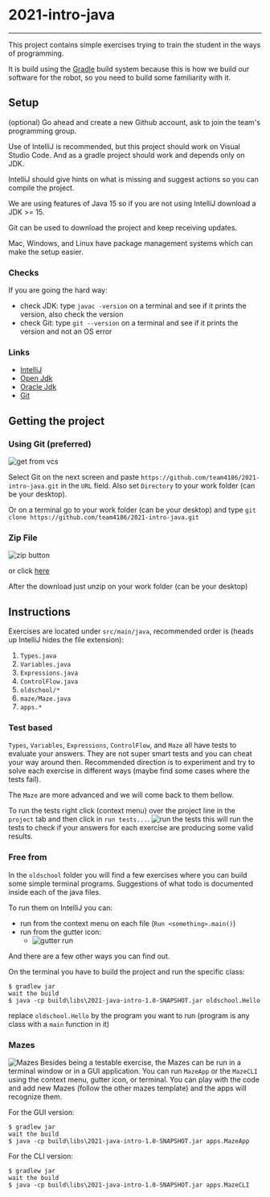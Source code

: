 # 2021-intro-java

---

This project contains simple exercises trying to train the student in the ways of programming.

It is build using the [Gradle](https://gradle.org/) build system because this is how we build our software for the robot,
so you need to build some familiarity with it.

## Setup

(optional) Go ahead and create a new Github account, ask to join the team's programming group.

Use of IntelliJ is recommended, but this project should work on Visual Studio Code.
And as a gradle project should work and depends only on JDK.

IntelliJ should give hints on what is missing and suggest actions so you can compile the project. 

We are using features of Java 15 so if you are not using IntelliJ download a JDK >= 15.

Git can be used to download the project and keep receiving updates.

Mac, Windows, and Linux have package management systems which can make the setup easier.

### Checks
If you are going the hard way:
* check JDK: type `javac -version` on a terminal and see if it prints the version, also check the version
* check Git: type `git --version` on a terminal and see if it prints the version and not an OS error

### Links
* [IntelliJ](https://www.jetbrains.com/idea/download)
* [Open Jdk](https://openjdk.java.net/projects/jdk/)
* [Oracle Jdk](https://www.oracle.com/java/technologies/downloads/)
* [Git](https://git-scm.com/)

## Getting the project
### Using Git (preferred)
![get from vcs](docs/get-from-vcs.png)

Select Git on the next screen and paste `https://github.com/team4186/2021-intro-java.git` in the `URL` field.
Also set `Directory` to your work folder (can be your desktop).

Or on a terminal go to your work folder (can be your desktop) and type `git clone https://github.com/team4186/2021-intro-java.git`

### Zip File 
![zip button](docs/download.jpg)

or click [here](https://github.com/team4186/2021-intro-java/archive/refs/heads/main.zip)

After the download just unzip on your work folder (can be your desktop)

## Instructions
Exercises are located under `src/main/java`, recommended order is (heads up IntelliJ hides the file extension):
1. `Types.java`
2. `Variables.java` 
3. `Expressions.java`
4. `ControlFlow.java`
5. `oldschool/*`
6. `maze/Maze.java`
7. `apps.*`

### Test based
`Types`, `Variables`, `Expressions`, `ControlFlow`, and `Maze` all have tests to evaluate your answers. They are not super smart tests and you can cheat your way around then. Recommended direction is to experiment and try to solve each exercise in different ways (maybe find some cases where the tests fail).

The `Maze` are more advanced and we will come back to them bellow.

To run the tests right click (context menu) over the project line in the `project` tab and then click in `run tests...`.
![run the tests](docs/run-tests.png)
this will run the tests to check if your answers for each exercise are producing some valid results.

### Free from
In the `oldschool` folder you will find a few exercises where you can build some simple terminal programs. Suggestions of what todo is documented inside each of the java files.

To run them on IntelliJ you can:
* run from the context menu on each file (`Run <something>.main()`)
* run from the gutter icon:
  * ![gutter run](docs/gutter-run.png)
  
And there are a few other ways you can find out.

On the terminal you have to build the project and run the specific class:
```
$ gradlew jar
wait the build
$ java -cp build\libs\2021-java-intro-1.0-SNAPSHOT.jar oldschool.Hello
```
replace `oldschool.Hello` by the program you want to run (program is any class with a `main` function in it)

### Mazes
![Mazes](docs/mazes-gui.png)
Besides being a testable exercise, the Mazes can be run in a terminal window or in a GUI application.
You can run `MazeApp` or the `MazeCLI` using the context menu, gutter icon, or terminal.
You can play with the code and add new Mazes (follow the other mazes template) and the apps will recognize them.

For the GUI version:
```
$ gradlew jar
wait the build
$ java -cp build\libs\2021-java-intro-1.0-SNAPSHOT.jar apps.MazeApp
```

For the CLI version:
```
$ gradlew jar
wait the build
$ java -cp build\libs\2021-java-intro-1.0-SNAPSHOT.jar apps.MazeCLI
```
